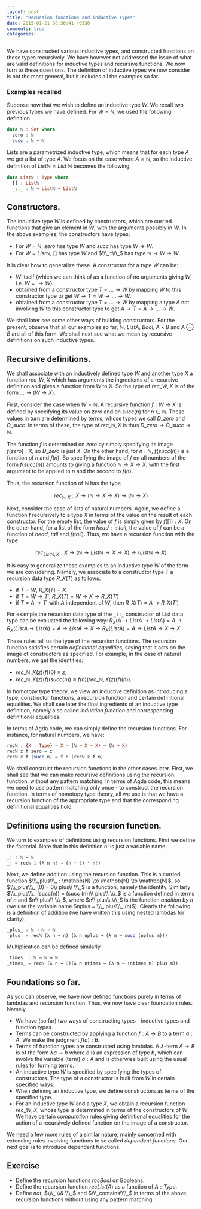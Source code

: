 ```yaml
---
layout: post
title: "Recursion functions and Inductive Types"
date: 2015-01-21 08:36:41 +0530
comments: true
categories:
---
```


We have constructed various inductive types, and constructed functions on these types recursively. We have however not addressed the issue of what are valid definitions for inductive types and recursive functions. We now turn to these questions. The definition of inductive types we now consider is not the most general, but it includes all the examples so far.

### Examples recalled

Suppose now that we wish to define an inductive type $W$. We recall two previous types we have defined. For $W = \mathbb{N}$, we used the following  definition.

``` haskell
data ℕ : Set where
  zero : ℕ
  succ : ℕ → ℕ
```

Lists are a parametrized inductive type, which means that for each type $A$ we get a list of type $A$. We focus on the case where $A =\mathbb{N}$, so the inductive definition of $List\mathbb{N}=List\  \mathbb{N}$ becomes the following.

```haskell
data Listℕ : Type where
  [] : Listℕ
  _::_ : ℕ → Listℕ → Listℕ

```  

## Constructors.

The inductive type $W$ is defined by constructors, which are curried functions that give an element in $W$, with the arguments possibly in $W$. In the above examples, the constructors have types:

* For $W = \mathbb{N}$, $zero$ has type $W$ and $succ$ has type $W \to W$.
* For $W = List\mathbb{N}$, $[]$ has  type $W$ and $\\\_::\\\_$ has  type $\mathbb{N}\to W \to W$.

It is clear how to generalize these. A constructor for a type $W$ can be:

* $W$ itself (which we can think of as a function of no arguments giving $W$, i.e. $W = \to W$).
* obtained from a constructor type  $T =\dots \to W$ by mapping $W$ to this constructor type to get $W \to T = W \to \dots \to W$.
* obtained from a constructor type $T = \dots \to W$ by mapping a type $A$ not involving $W$ to this constructor type to get $A \to T = A \to \dots \to W$.

We shall later see some other ways of building constructors. For the present, observe that all our examples so far, $\mathbb{N}$, $List A$, $Bool$, $A \times B$ and $A \oplus B$  are  all of this form. We shall next see what we mean by recursive definitions on such inductive types.

## Recursive definitions.

We shall associate with an inductively defined type $W$ and another type $X$ a function $rec\_{W, X}$ which has arguments the ingredients of a recursive definition and gives a function from $W$ to $X$. So the type of $rec\_{W, X}$ is  of the form $\dots \to (W \to X)$.

First, consider the case when $W = \mathbb{N}$. A recursive function $f: W \to X$ is defined by specifying its value on $zero$ and on $succ(n)$ for $n \in \mathbb{N}$. These values in turn are determined by terms, whose types we call $D\_{zero}$ and $D\_{succ}$. In terms of these, the type of $rec\_{\mathbb{N}, X}$ is thus $D\_{zero} \to D\_{succ} \to \mathbb{N}$.

The function $f$ is determined on $zero$ by simply specifying its image $f(zero) : X$, so $D\_{zero}$ is just $X$. On the other hand, for $n : \mathbb{N}$, $f(succ(n))$ is a function of $n$ and $f(n)$. So specifying the image of $f$ on all numbers of the form $f(succ(n))$ amounts to giving a function $\mathbb{N} \to X \to X$, with the first argument to be applied to $n$ and the second to $f(n)$.

Thus, the recursion function of $\mathbb{N}$ has the type

$$rec_{\mathbb{N}, X} : X \to (\mathbb{N} \to X \to X) \to (\mathbb{N} \to X)$$

Next, consider the case of lists of natural numbers. Again, we define a function $f$ recursively to a type $X$ in terms of the value on the result of each constructor. For the empty list, the value of $f$ is simply given by $f([]) : X$. On the other hand, for a list of the form $head :: tail$, the value of $f$ can be a function of $head$, $tail$ and $f(tail)$. Thus, we have a recursion function with the type

$$rec_{List \mathbb{N}, X} : X \to (\mathbb{N} \to List \mathbb{N} \to X \to X) \to (List \mathbb{N} \to X)$$

It is easy to generalize these examples to an inductive type $W$ of the form we are considering. Namely, we associate to a constructor type $T$ a recursion data type $R\_X(T)$ as follows:

* if $T = W$, $R\_X(T) = X$
* if $T = W \to T'$, $R\_X(T) = W \to X \to R\_X(T')$
* if $T = A \to T'$ with $A$ independent of $W$, then $R\_X(T) = A \to R\_X(T')$

For example the recursion data type of the `_::_` constructor of List data type can be evaluated the following way:
$R_X(A \to List A \to List A) = A \to R_X(List A \to List A) = A \to List A \to X \to R_X(List A) = A \to List A \to X \to X$

These rules tell us the type of the recursion functions. The recursion function satisfies certain _definitional equalities_, saying that it acts on the image of constructors as specified. For example, in the case of natural numbers, we get the identities:

* $rec\_{\mathbb{N}, X} (z) (f) (0) \equiv z$,
* $rec\_{\mathbb{N}, X} (z) (f) (succ(n)) \equiv f (n) (rec\_{\mathbb{N}, X} (z) (f) (n))$.

In homotopy type theory, we view an inductive definition as introducing a type, constructor functions, a recursion function and certain definitional equalities. We shall see later the final ingredients of an inductive type definition, namely a so called _induction function_ and corresponding definitional equalities.

In terms of Agda code, we can simply define the recursion functions. For instance, for natural numbers, we have:

```haskell
recℕ : {X : Type} → X → (ℕ → X → X) → (ℕ → X)
recℕ z f zero = z
recℕ z f (succ n) = f n (recℕ z f n)
```

We shall construct the recursion functions in the other cases later. First, we shall see that we can make recursive definitions using the recursion function, without any pattern matching. In terms of Agda code, this means we need to use pattern matching only once - to construct the recursion function. In terms of homotopy type theory, all we use is that we have a recursion function of the appropriate type and that the corresponding definitional equalities hold.

## Definitions using the recursion function.

We turn to examples of definitions using recursion functions. First we define the factorial. Note that in this definition $n!$ is just a variable name.

```haskell
_! : ℕ → ℕ
_! = recℕ 1 (λ n n! → (n + 1) * n!)
```

Next, we define addition using the recursion function. This is a curried function $\\\_plus\\\_ : \mathbb{N} \to \mathbb{N} \to \mathbb{N}$, so $\\\_plus\\\_ (0) = 0\\ plus\\ \\\_$ is a function, namely the identity. Similarly $\\\_plus\\\_ (succ(n)) = (succ (n))\\ plus\\ \\\_$ is a function defined in terms of $n$ and $n\\ plus\\ \\\_$, where $n\\ plus\\ \\\_$ is the function _addition by $n$_ (we use the variable name $nplus = \\\_ plus\\\_ (n)$). Clearly the following is a definition of addition (we have written this using nested lambdas for clarity).

```haskell
_plus_ : ℕ → ℕ → ℕ
_plus_ = recℕ (λ n → n) (λ n nplus → (λ m → succ (nplus m)))

```

Multiplication can be  defined similarly

```haskell
_times_ : ℕ → ℕ → ℕ
_times_ = recℕ (λ n → 0)(λ n ntimes → (λ m → (ntimes m) plus m))
```

## Foundations so far.

As you can observe, we have now defined functions purely in terms of lambdas and recursion function. Thus, we now have clear foundation rules. Namely,

* We have (so far) two ways of constructing types - inductive types and function types.
* Terms can be constructed by applying a function $f: A \to B$ to a term $a : A$. We make the judgment $f(a) : B$.  
* Terms of function types are constructed using lambdas. A $\lambda$-term $A \to B$ is of the form $\lambda a \mapsto b$ where $b$ is an expression of type $b$, which can involve the variable (term)
$a : A$ and is otherwise built using the usual rules for forming terms.
* An inductive type $W$ is specified by specifying the types of constructors. The type of a constructor is built from $W$ in certain specified ways.
* When defining an inductive type, we define constructors as terms of the specified type.
* For an inductive type $W$ and a type $X$, we obtain a recursion function $rec\_{W, X}$, whose type is determined in terms of the constructors of $W$. We have certain _computation_ rules giving definitional equalities for the action of a recursively defined function on the image of a constructor.

We need a few more rules of a similar nature, mainly concerned with extending rules involving functions to so called _dependent functions_. Our next goal is to introduce dependent functions.

## Exercise

* Define the recursion functions $recBool$ on Booleans.
* Define the recursion function $recList(A)$ as a function of $A : Type$.
* Define $not$, $\\\_ \\& \\\_$  and $\\\_contains\\\\_$ in terms of the above recursion functions without using any pattern matching.
